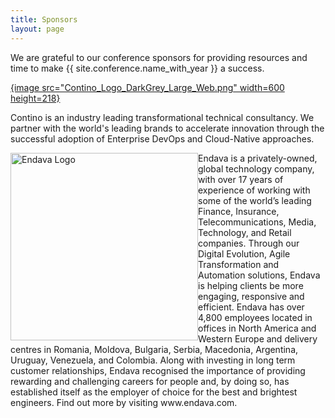 ```yaml
---
title: Sponsors
layout: page
---
```


<p>We are grateful to our conference sponsors for providing resources and time to make {{ site.conference.name_with_year }} a success.</p>

<a href="https://www.contino.io" title="Contino">{image src="Contino_Logo_DarkGrey_Large_Web.png" width=600 height=218}
</a> 
<p>Contino is an industry leading transformational technical consultancy. We partner with the world's leading brands to accelerate innovation through the successful adoption of Enterprise DevOps and Cloud-Native approaches.</p>

<img style="float:left;" src="{{ '/images/Endava_Logo.jpg' | relative_url }}" alt="Endava Logo" width="300" />
<p>
Endava is a privately-owned, global technology company, with over 
17 years of experience of working with some of the world’s leading 
Finance, Insurance, Telecommunications, Media, Technology, and 
Retail companies. Through our Digital Evolution, Agile Transformation 
and Automation solutions, Endava is helping clients be more engaging, 
responsive and efficient. Endava has over 4,800 employees located 
in offices in North America and Western Europe and delivery centres 
in Romania, Moldova, Bulgaria, Serbia, Macedonia, Argentina, Uruguay, 
Venezuela, and Colombia. Along with investing in long term customer 
relationships, Endava recognised the importance of providing rewarding 
and challenging careers for people and, by doing so, has established 
itself as the employer of choice for the best and brightest 
engineers. Find out more by visiting www.endava.com.
</p>

<br/>
